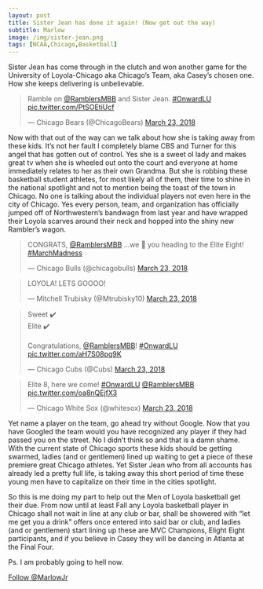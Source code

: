 ```yaml
---
layout: post
title: Sister Jean has done it again! (Now get out the way)
subtitle: Marlow
image: /img/sister-jean.png
tags: [NCAA,Chicago,Basketball]
---
```



Sister Jean has come through in the clutch and won another game for the University of Loyola-Chicago aka Chicago’s Team, aka Casey’s chosen one.  How she keeps delivering is unbelievable.  

<blockquote class="twitter-tweet" data-partner="tweetdeck"><p lang="en" dir="ltr">Ramble on <a href="https://twitter.com/RamblersMBB?ref_src=twsrc%5Etfw">@RamblersMBB</a> and Sister Jean. <a href="https://twitter.com/hashtag/OnwardLU?src=hash&amp;ref_src=twsrc%5Etfw">#OnwardLU</a> <a href="https://t.co/PtSOEtiUcf">pic.twitter.com/PtSOEtiUcf</a></p>&mdash; Chicago Bears (@ChicagoBears) <a href="https://twitter.com/ChicagoBears/status/976990025240989697?ref_src=twsrc%5Etfw">March 23, 2018</a></blockquote>
<script async src="https://platform.twitter.com/widgets.js" charset="utf-8"></script>



Now with that out of the way can we talk about how she is taking away from these kids. It’s not her fault I completely blame CBS and Turner for this angel that has gotten out of control.   Yes she is a sweet ol lady and makes great tv when she is wheeled out onto the court and everyone at home immediately relates to her as their own Grandma. But she is robbing these basketball student athletes, for  most likely all of them, their time to shine in the national spotlight and not to mention being the toast of the town in Chicago.  No one is talking about the individual players not even here in the city of Chicago.  Yes every person, team, and organization has officially jumped off of Northwestern’s bandwagn from last year and have wrapped their Loyola scarves around their neck and hopped into the shiny new Rambler’s wagon.  




<blockquote class="twitter-tweet" data-partner="tweetdeck"><p lang="en" dir="ltr">CONGRATS, <a href="https://twitter.com/RamblersMBB?ref_src=twsrc%5Etfw">@RamblersMBB</a> ...we 👀 you heading to the Elite Eight! <a href="https://twitter.com/hashtag/MarchMadness?src=hash&amp;ref_src=twsrc%5Etfw">#MarchMadness</a></p>&mdash; Chicago Bulls (@chicagobulls) <a href="https://twitter.com/chicagobulls/status/976989939450728448?ref_src=twsrc%5Etfw">March 23, 2018</a></blockquote>

<blockquote class="twitter-tweet" data-partner="tweetdeck"><p lang="en" dir="ltr">LOYOLA! LETS GOOOO!</p>&mdash; Mitchell Trubisky (@Mtrubisky10) <a href="https://twitter.com/Mtrubisky10/status/976988654341120001?ref_src=twsrc%5Etfw">March 23, 2018</a></blockquote>
<script async src="https://platform.twitter.com/widgets.js" charset="utf-8"></script>

<blockquote class="twitter-tweet" data-cards="hidden" data-lang="en"><p lang="en" dir="ltr">Sweet ✔️<br>Elite ✔️<br><br>Congratulations, <a href="https://twitter.com/RamblersMBB?ref_src=twsrc%5Etfw">@RamblersMBB</a>! <a href="https://twitter.com/hashtag/OnwardLU?src=hash&amp;ref_src=twsrc%5Etfw">#OnwardLU</a> <a href="https://t.co/aH7S08pg9K">pic.twitter.com/aH7S08pg9K</a></p>&mdash; Chicago Cubs (@Cubs) <a href="https://twitter.com/Cubs/status/976989831472603137?ref_src=twsrc%5Etfw">March 23, 2018</a></blockquote>
<script async src="https://platform.twitter.com/widgets.js" charset="utf-8"></script>

<blockquote class="twitter-tweet" data-cards="hidden" data-lang="en"><p lang="en" dir="ltr">Elite 8, here we come! <a href="https://twitter.com/hashtag/OnwardLU?src=hash&amp;ref_src=twsrc%5Etfw">#OnwardLU</a> <a href="https://twitter.com/RamblersMBB?ref_src=twsrc%5Etfw">@RamblersMBB</a> <a href="https://t.co/oa8nQEjfX3">pic.twitter.com/oa8nQEjfX3</a></p>&mdash; Chicago White Sox (@whitesox) <a href="https://twitter.com/whitesox/status/976990047219126272?ref_src=twsrc%5Etfw">March 23, 2018</a></blockquote>
<script async src="https://platform.twitter.com/widgets.js" charset="utf-8"></script>






Yet name a player on the team, go ahead try without Google.  Now that you have Googled the team would you have recognized any player if they had passed you on the street.  No I didn’t think so and that is a damn shame.  With the current state of Chicago sports these kids should be getting swarmed, ladies (and or gentlemen)  lined up  waiting to get a piece of these premiere  great Chicago athletes.  Yet Sister Jean who from all accounts has already led a pretty full life, is taking away this short period of time these young men have to capitalize on their time in the cities spotlight.  

So this is me doing my part to help out the Men of Loyola basketball get their due.  From now until at least Fall any Loyola basketball player in Chicago shall not wait in line at any club or bar, shall be showered with “let me get you a drink” offers once entered into said bar or club, and ladies (and or gentlemen) start lining up these are MVC Champions, Elight Eight participants, and if you believe in Casey they will be dancing in Atlanta at the Final Four.   

Ps. I am probably going to hell now. 

<a href="https://twitter.com/MarlowJr?ref_src=twsrc%5Etfw" class="twitter-follow-button" data-show-count="false">Follow @MarlowJr</a><script async src="https://platform.twitter.com/widgets.js" charset="utf-8"></script>


